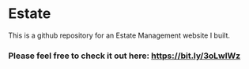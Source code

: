 # Estate
This is a github repository for an Estate Management website I built. 


### Please feel free to check it out here: https://bit.ly/3oLwIWz
